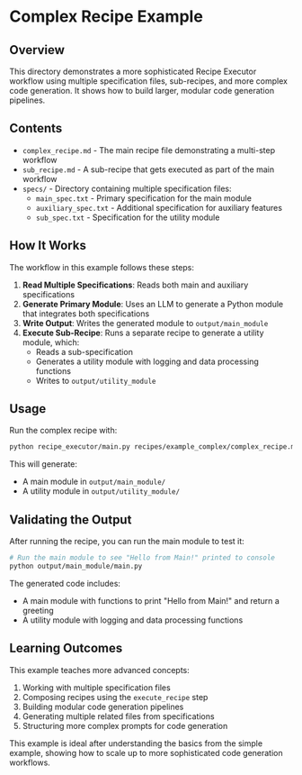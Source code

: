 # Complex Recipe Example

## Overview

This directory demonstrates a more sophisticated Recipe Executor workflow using multiple specification files, sub-recipes, and more complex code generation. It shows how to build larger, modular code generation pipelines.

## Contents

- `complex_recipe.md` - The main recipe file demonstrating a multi-step workflow
- `sub_recipe.md` - A sub-recipe that gets executed as part of the main workflow
- `specs/` - Directory containing multiple specification files:
  - `main_spec.txt` - Primary specification for the main module
  - `auxiliary_spec.txt` - Additional specification for auxiliary features
  - `sub_spec.txt` - Specification for the utility module

## How It Works

The workflow in this example follows these steps:

1. **Read Multiple Specifications**: Reads both main and auxiliary specifications
2. **Generate Primary Module**: Uses an LLM to generate a Python module that integrates both specifications
3. **Write Output**: Writes the generated module to `output/main_module`
4. **Execute Sub-Recipe**: Runs a separate recipe to generate a utility module, which:
   - Reads a sub-specification
   - Generates a utility module with logging and data processing functions
   - Writes to `output/utility_module`

## Usage

Run the complex recipe with:

```bash
python recipe_executor/main.py recipes/example_complex/complex_recipe.md
```

This will generate:

- A main module in `output/main_module/`
- A utility module in `output/utility_module/`

## Validating the Output

After running the recipe, you can run the main module to test it:

```bash
# Run the main module to see "Hello from Main!" printed to console
python output/main_module/main.py
```

The generated code includes:

- A main module with functions to print "Hello from Main!" and return a greeting
- A utility module with logging and data processing functions

## Learning Outcomes

This example teaches more advanced concepts:

1. Working with multiple specification files
2. Composing recipes using the `execute_recipe` step
3. Building modular code generation pipelines
4. Generating multiple related files from specifications
5. Structuring more complex prompts for code generation

This example is ideal after understanding the basics from the simple example, showing how to scale up to more sophisticated code generation workflows.
